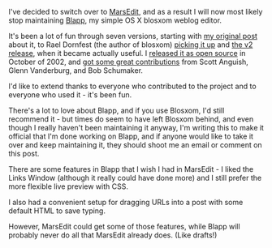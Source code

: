 <!--
.. title: Discontinuing Blapp
.. date: 2005/12/26 04:12
.. slug: discontinuing-blapp
.. link:
.. description:
.. tags: computers, mac, me, programming, web
-->


I've decided to switch over to [MarsEdit](http://ranchero.com/marsedit), and as a result I will now most likely stop maintaining [Blapp](http://blapp.sf.net), my simple OS X blosxom weblog editor.

It's been a lot of fun through seven versions, starting with [my original post](http://michael-mccracken.net/blog/blosxom.pl/computers/apps/Blapp/blapp.html) about it, to Rael Dornfest (the author of blosxom) [picking it up](http://www.raelity.org/computers/internet/weblogs/blosxom/blapp.html) and [the v2 release](http://michael-mccracken.net/blog/blosxom.pl/computers/apps/Blapp/Blappv2.html), when it became actually useful. I [released it as open source](http://michael-mccracken.net/blog/blosxom.pl/computers/apps/Blapp/meetv4openSource.html) in October of 2002, and [got some great contributions](http://michael-mccracken.net/blog/blosxom.pl/computers/apps/Blapp/BlappGettingBetter.html) from Scott Anguish, Glenn Vanderburg, and Bob Schumaker.

I'd like to extend thanks to everyone who contributed to the project and to everyone who used it - it's been fun.

There's a lot to love about Blapp, and if you use Blosxom, I'd still recommend it - but times do seem to have left Blosxom behind, and even though I really haven't been maintaining it anyway, I'm writing this to make it official that I'm done working on Blapp, and if anyone would like to take it over and keep maintaining it, they should shoot me an email or comment on this post.

There are some features in Blapp that I wish I had in MarsEdit - I liked the Links Window (although it really could have done more) and I still prefer the more flexible live preview with CSS.

I also had a convenient setup for dragging URLs into a post with some default HTML to save typing.

However, MarsEdit could get some of those features, while Blapp will probably never do all that MarsEdit already does. (Like drafts!)
